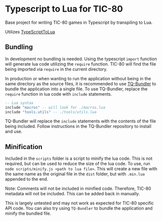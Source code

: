 # Typescript to Lua for TIC-80

Base project for writing TIC-80 games in Typescript by transpiling to Lua.

Utilizes [TypeScriptToLua](https://typescripttolua.github.io/)

## Bundling

In development no bundling is needed. Using the typescript `import` function will generate lua code utilizing the `require` function. TIC-80 will find the file being imported via `require` in the current directory.

In production or when wanting to run the application without being in the same directory as the source files, it is recommended to use [TQ-Bundler](https://github.com/scambier/TQ-Bundler) to bundle the application into a single file. To use TQ-Bundler, replace the `require` function in lua code with `include` statements.

```lua
-- Lua syntax
include "macros" -- will look for ./macros.lua
include "tools.utils" -- ./tools/utils.lua
```

TQ-Bundler will replace the `include` statements with the contents of the file being included. Follow instructions in the TQ-Bundler repository to install and use.

## Minification

Included in the `scripts` folder is a script to minify the lua code. This is not required, but can be used to reduce the size of the lua code. To use, run `node scripts/minify.js <path to lua file>`. This will create a new file with the same name as the original file in the `dist` folder, but with `.min.lua` appended to the end.

Note: Comments will not be included in minified code. Therefore, TIC-80 metadata will not be included. This can be added back in manually.

This is largely untested and may not work as expected for TIC-80 specific API code. You can also try using `TQ-Bundler` to bundle the application and minify the bundled file.
